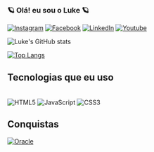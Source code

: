 ### 🪐 Olá! eu sou o Luke 🪐

[![Instagram](https://img.shields.io/badge/Instagram-E4405F?style=for-the-badge&logo=instagram&logoColor=white)](https://www.instagram.com/luke_pilatti/)
[![Facebook](https://img.shields.io/badge/Facebook-1877F2?style=for-the-badge&logo=facebook&logoColor=white)](https://www.facebook.com/lucas.francapilatti)
[![LinkedIn](https://img.shields.io/badge/LinkedIn-0077B5?style=for-the-badge&logo=linkedin&logoColor=white)](https://www.linkedin.com/in/lucas-pilatti-4957841bb/)
[![Youtube](https://img.shields.io/badge/YouTube-FF0000?style=for-the-badge&logo=youtube&logoColor=white)](https://www.youtube.com/channel/UCnER6Ry5_bhlGrxQbL4AV5Q)


![Luke's GitHub stats](https://github-readme-stats.vercel.app/api?username=LuKeDSP&show_icons=true&theme=dracula)

[![Top Langs](https://github-readme-stats.vercel.app/api/top-langs/?username=LuKeDSP&layout=compact)](https://github.com/LuKeDSP?tab=repositories)

## Tecnologias que eu uso
<div style="display: inline-block"><br>
    <img disabled align="center" alt="HTML5" src="https://img.shields.io/badge/HTML5-E34F26?style=for-the-badge&logo=html5&logoColor=white">
    <img disabled align="center" alt="JavaScript" src="https://img.shields.io/badge/JavaScript-F7DF1E?style=for-the-badge&logo=javascript&logoColor=black">
    <img disabled align="center" alt="CSS3" src="https://img.shields.io/badge/CSS3-1572B6?style=for-the-badge&logo=css3&logoColor=white">
</div><br/>

## Conquistas

[![Oracle](https://d335luupugsy2.cloudfront.net/cms%2Ffiles%2F10224%2F1644515575BADGE_2.png?utm_campaign=alura_latam_-_challenge_email_projeto_1_br&utm_medium=email&utm_source=RD+Station)]()
